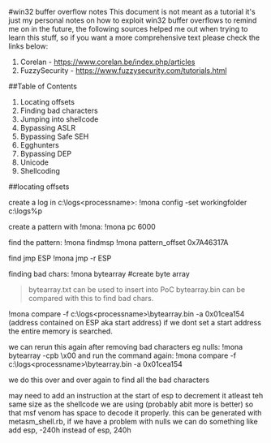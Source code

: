 #win32 buffer overflow notes
This document is not meant as a tutorial it's just my personal notes on how to exploit win32 buffer overflows to remind me on in the future, the following sources helped me out when trying to learn this stuff, so if you want a more comprehensive text please check the links below:

1. Corelan -  https://www.corelan.be/index.php/articles
2. FuzzySecurity - https://www.fuzzysecurity.com/tutorials.html

##Table of Contents
1. Locating offsets
2. Finding bad characters
3. Jumping into shellcode
4. Bypassing ASLR
5. Bypassing Safe SEH
6. Egghunters
7. Bypassing DEP
8. Unicode
9. Shellcoding
 

##locating offsets


create a log in c:\logs\<processname>:
!mona config -set workingfolder c:\logs\%p

create a pattern with !mona:
!mona pc 6000

find the pattern:
!mona findmsp
!mona pattern_offset 0x7A46317A

find jmp ESP
!mona jmp -r ESP

finding bad chars:
!mona bytearray #create byte array
>bytearray.txt can be used to insert into PoC
>bytearray.bin can be compared with this to find bad chars.

!mona compare -f c:\logs\<processname>\bytearray.bin -a 0x01cea154 (address contained on ESP aka start address) if we dont set a start address the entire memory is searched.

we can rerun this again after removing bad characters eg nulls:
!mona bytearray -cpb \x00 
and run the command again:
!mona compare -f c:\logs\<processname>\bytearray.bin -a 0x01cea154

we do this over and over again to find all the bad characters

may need to add an instruction at the start of esp to decrement it atleast teh same size as the shellcode we are using (probably abit more is better) so that msf venom has space to decode it properly. this can be generated with metasm_shell.rb, if we have a problem with nulls we can do something like add esp, -240h instead of esp, 240h






